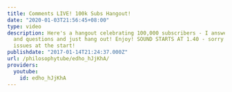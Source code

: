 ```yaml
---
title: Comments LIVE! 100k Subs Hangout!
date: "2020-01-03T21:56:45+08:00"
type: video
description: Here's a hangout celebrating 100,000 subscribers - I answer comments
  and questions and just hang out! Enjoy! SOUND STARTS AT 1.40 - sorry for the technical
  issues at the start!
publishdate: "2017-01-14T21:24:37.000Z"
url: /philosophytube/edho_hJjKhA/
providers:
  youtube:
    id: edho_hJjKhA
---
```

